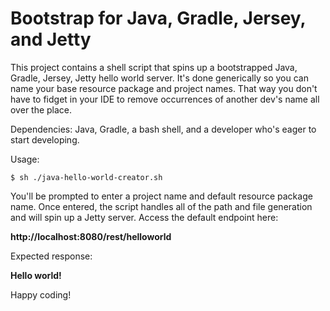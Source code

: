 # Bootstrap for Java, Gradle, Jersey, and Jetty

This project contains a shell script that spins up a bootstrapped Java, Gradle, Jersey, Jetty hello world server. It's done generically so you can name your base resource package and project names. That way you don't have to fidget in your IDE to remove occurrences of another dev's name all over the place.

Dependencies: Java, Gradle, a bash shell, and a developer who's eager to start developing.

Usage:


```shell
$ sh ./java-hello-world-creator.sh

```
You'll be prompted to enter a project name and default resource package name. Once entered, the script handles all of the path and file generation and will spin up a Jetty server. Access the default endpoint here:

__http://localhost:8080/rest/helloworld__

Expected response:

__Hello world!__

Happy coding!
